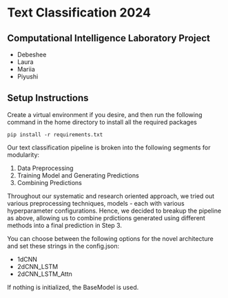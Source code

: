 # Text Classification 2024

## Computational Intelligence Laboratory Project 
- Debeshee
- Laura
- Mariia
- Piyushi


## Setup Instructions

Create a virtual environment if you desire, and then run the following command in the home directory to install all the required packages

```pip install -r requirements.txt```

Our text classification pipeline is broken into the following segments for modularity:
1. Data Preprocessing
2. Training Model and Generating Predictions
3. Combining Predictions

Throughout our systematic and research oriented approach, we tried out various preprocessing techniques, models - each with various hyperparameter configurations. Hence, we decided to breakup the pipeline as above, allowing us to combine prdictions generated using different methods into a final prediction in Step 3. 

You can choose between the following options for the novel architecture and set these strings in the config.json:
- 1dCNN
- 2dCNN_LSTM
- 2dCNN_LSTM_Attn

If nothing is initialized, the BaseModel is used. 